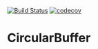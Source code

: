 [![Build Status](https://travis-ci.org/NailMukhametshin/CircularBuffer.svg?branch=master)](https://travis-ci.org/NailMukhametshin/CircularBuffer) [![codecov](https://codecov.io/gh/NailMukhametshin/CircularBuffer/branch/master/graph/badge.svg)](https://codecov.io/gh/NailMukhametshin/CircularBuffer)

# CircularBuffer


